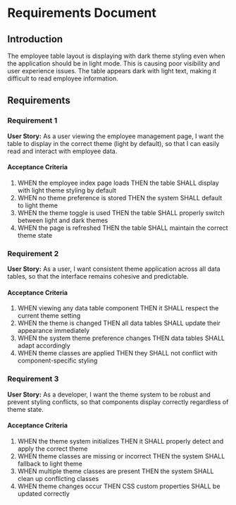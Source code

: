 # Requirements Document

## Introduction

The employee table layout is displaying with dark theme styling even when the application should be in light mode. This is causing poor visibility and user experience issues. The table appears dark with light text, making it difficult to read employee information.

## Requirements

### Requirement 1

**User Story:** As a user viewing the employee management page, I want the table to display in the correct theme (light by default), so that I can easily read and interact with employee data.

#### Acceptance Criteria

1. WHEN the employee index page loads THEN the table SHALL display with light theme styling by default
2. WHEN no theme preference is stored THEN the system SHALL default to light theme
3. WHEN the theme toggle is used THEN the table SHALL properly switch between light and dark themes
4. WHEN the page is refreshed THEN the table SHALL maintain the correct theme state

### Requirement 2

**User Story:** As a user, I want consistent theme application across all data tables, so that the interface remains cohesive and predictable.

#### Acceptance Criteria

1. WHEN viewing any data table component THEN it SHALL respect the current theme setting
2. WHEN the theme is changed THEN all data tables SHALL update their appearance immediately
3. WHEN the system theme preference changes THEN data tables SHALL adapt accordingly
4. WHEN theme classes are applied THEN they SHALL not conflict with component-specific styling

### Requirement 3

**User Story:** As a developer, I want the theme system to be robust and prevent styling conflicts, so that components display correctly regardless of theme state.

#### Acceptance Criteria

1. WHEN the theme system initializes THEN it SHALL properly detect and apply the correct theme
2. WHEN theme classes are missing or incorrect THEN the system SHALL fallback to light theme
3. WHEN multiple theme classes are present THEN the system SHALL clean up conflicting classes
4. WHEN theme changes occur THEN CSS custom properties SHALL be updated correctly